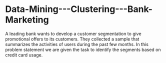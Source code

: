 # Data-Mining---Clustering---Bank-Marketing
A leading bank wants to develop a customer segmentation to give promotional offers to its customers. They collected a sample that summarizes the activities of users during the past few months. In this problem statement we are given the task to identify the segments based on credit card usage.
